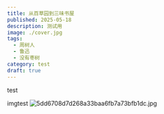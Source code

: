 ```yaml
---
title: 从百草园到三味书屋
published: 2025-05-18
description: 测试用
image: ./cover.jpg
tags:
  - 周树人
  - 鲁迅
  - 没有枣树
category: test
draft: true
---
```

test

imgtest
![5dd6708d7d268a33baa6fb7a73bfb1dc.jpg](https://zellonbucket.oss-cn-beijing.aliyuncs.com/img/5dd6708d7d268a33baa6fb7a73bfb1dc.jpg)
